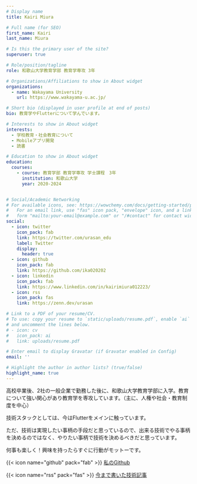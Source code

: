 ```yaml
---
# Display name
title: Kairi Miura

# Full name (for SEO)
first_name: Kairi
last_name: Miura

# Is this the primary user of the site?
superuser: true

# Role/position/tagline
role: 和歌山大学教育学部 教育学専攻 3年

# Organizations/Affiliations to show in About widget
organizations:
  - name: Wakayama University
    url: https://www.wakayama-u.ac.jp/

# Short bio (displayed in user profile at end of posts)
bio: 教育学やFlutterについて学んでいます。

# Interests to show in About widget
interests:
  - 学校教育・社会教育について
  - Mobileアプリ開発
  - 読書

# Education to show in About widget
education:
  courses:
    - course: 教育学部 教育学専攻 学士課程　3年
      institution: 和歌山大学
      year: 2020-2024


# Social/Academic Networking
# For available icons, see: https://wowchemy.com/docs/getting-started/page-builder/#icons
#   For an email link, use "fas" icon pack, "envelope" icon, and a link in the
#   form "mailto:your-email@example.com" or "/#contact" for contact widget.
social:
  - icon: twitter
    icon_pack: fab
    link: https://twitter.com/urasan_edu
    label: Twitter
    display:
      header: true
  - icon: github
    icon_pack: fab
    link: https://github.com/ika020202
  - icon: linkedin
    icon_pack: fab
    link: https://www.linkedin.com/in/kairimiura012223/
  - icon: rss
    icon_pack: fas
    link: https://zenn.dev/urasan

# Link to a PDF of your resume/CV.
# To use: copy your resume to `static/uploads/resume.pdf`, enable `ai` icons in `params.yaml`,
# and uncomment the lines below.
# - icon: cv
#   icon_pack: ai
#   link: uploads/resume.pdf

# Enter email to display Gravatar (if Gravatar enabled in Config)
email: ''

# Highlight the author in author lists? (true/false)
highlight_name: true
---
```


高校卒業後、2社の一般企業で勤務した後に、和歌山大学教育学部に入学。教育について強い関心があり教育学を専攻しています。（主に、人権や社会・教育制度を中心）

技術スタックとしては、今はFlutterをメインに触っています。

ただ、技術は実現したい事柄の手段だと思っているので、出来る技術でやる事柄を決めるのではなく、やりたい事柄で技術を決めるべきだと思っています。


何事も楽しく！興味を持ったらすぐに行動がモットーです。


{{< icon name="github" pack="fab" >}} [私のGithub](https://github.com/ika020202)

{{< icon name="rss" pack="fas" >}}  [今まで書いた技術記事](https://zenn.dev/urasan)
